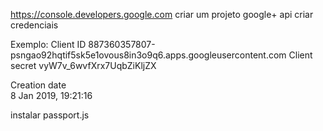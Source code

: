 https://console.developers.google.com
criar um projeto
google+ api
criar credenciais

Exemplo:
Client ID	 887360357807-psngao92hqtif5sk5e1ovous8in3o9q6.apps.googleusercontent.com
Client secret	 vyW7v_6wvfXrx7UqbZiKljZX

Creation date	
8 Jan 2019, 19:21:16

instalar passport.js

